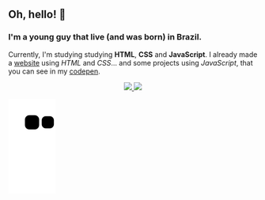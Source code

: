 ## Oh, hello! 👋

### I'm a young guy that live (and was born) in Brazil.

Currently, I'm studying studying **HTML**, **CSS** and **JavaScript**.
I already made a [website](https://brtks.githu.io) using *HTML* and *CSS*... and some projects using *JavaScript*, that you can see in my [codepen](https://codepen.io/nicolas-brei).

<div align="center">
  <a href="https://github.com/rafaballerini">
  <img height="180em" src="https://github-readme-stats.vercel.app/api?username=Brtks&show_icons=true&theme=algolia&include_all_commits=true&count_private=true"/>
  <img height="180em" src="https://github-readme-stats.vercel.app/api/top-langs/?username=Brtks&layout=compact&langs_count=7&theme=algolia"/>
</div>

![Snake animation](https://github.com/Brtks/Brtks/blob/output/github-contribution-grid-snake.svg)
